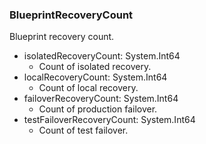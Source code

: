 ### BlueprintRecoveryCount
Blueprint recovery count.

- isolatedRecoveryCount: System.Int64
  - Count of isolated recovery.
- localRecoveryCount: System.Int64
  - Count of local recovery.
- failoverRecoveryCount: System.Int64
  - Count of production failover.
- testFailoverRecoveryCount: System.Int64
  - Count of test failover.
